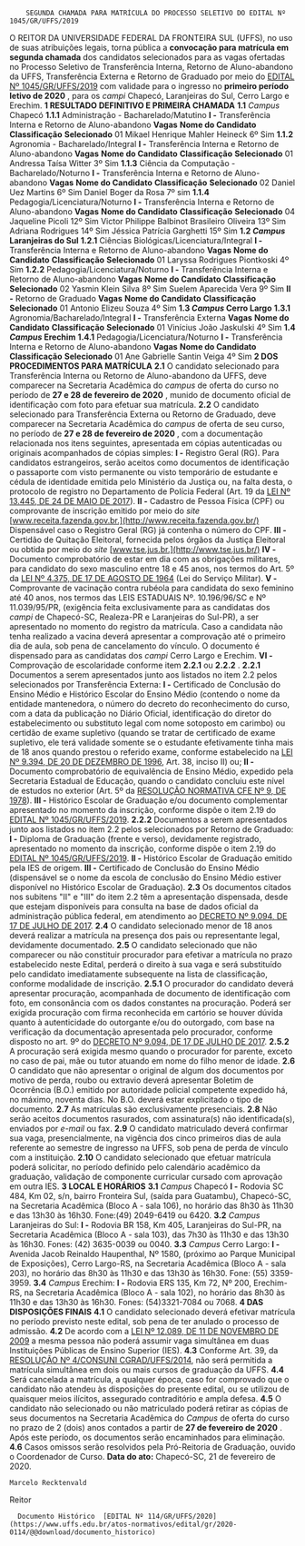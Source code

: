         SEGUNDA CHAMADA PARA MATRÍCULA DO PROCESSO SELETIVO DO EDITAL Nº 1045/GR/UFFS/2019  

 O REITOR DA UNIVERSIDADE FEDERAL DA FRONTEIRA SUL (UFFS), no uso de suas atribuições legais, torna pública a **convocação para matrícula em segunda chamada** dos candidatos selecionados para as vagas ofertadas no Processo Seletivo de Transferência Interna, Retorno de Aluno-abandono da UFFS, Transferência Externa e Retorno de Graduado por meio do [EDITAL Nº 1045/GR/UFFS/2019](https://www.uffs.edu.br/atos-normativos/edital/gr/2019-1045) com validade para o ingresso no  **primeiro período letivo de 2020** , para os *campi*  Chapecó, Laranjeiras do Sul, Cerro Largo e Erechim.  **1 RESULTADO DEFINITIVO E PRIMEIRA CHAMADA** **1.1**  *Campus*  Chapecó **1.1.1**  Administração - Bacharelado/Matutino **I -**  Transferência Interna e Retorno de Aluno-abandono     **Vagas**   **Nome do Candidato**   **Classificação**   **Selecionado**     01   Mikael Henrique Mahler Heineck   6º   Sim     **1.1.2**  Agronomia - Bacharelado/Integral **I -**  Transferência Interna e Retorno de Aluno-abandono     **Vagas**   **Nome do Candidato**   **Classificação**   **Selecionado**     01   Andressa Taísa Witter   3º   Sim     **1.1.3**  Ciência da Computação - Bacharelado/Noturno **I -**  Transferência Interna e Retorno de Aluno-abandono     **Vagas**   **Nome do Candidato**   **Classificação**   **Selecionado**     02   Daniel Uez Martins   6º   Sim     Daniel Boger da Rosa   7º   sim     **1.1.4**  Pedagogia/Licenciatura/Noturno **I -**  Transferência Interna e Retorno de Aluno-abandono     **Vagas**   **Nome do Candidato**   **Classificação**   **Selecionado**     04   Jaqueline Picoli   12º   Sim     Victor Philippe Balbinot Brasileiro Oliveira   13º   Sim     Adriana Rodrigues   14º   Sim     Jéssica Patrícia Garghetti   15º   Sim     **1.2 *Campus*  Laranjeiras do Sul** **1.2.1**  Ciências Biológicas/Licenciatura/Integral **I -**  Transferência Interna e Retorno de Aluno-abandono     **Vagas**   **Nome do Candidato**   **Classificação**   **Selecionado**     01   Laryssa Rodrigues Piontkoski   4º   Sim     **1.2.2**  Pedagogia/Licenciatura/Noturno **I -**  Transferência Interna e Retorno de Aluno-abandono     **Vagas**   **Nome do Candidato**   **Classificação**   **Selecionado**     02   Yasmin Klein Silva   8º   Sim     Suelem Aparecida Vera   9º   Sim     **II -**  Retorno de Graduado     **Vagas**   **Nome do Candidato**   **Classificação**   **Selecionado**     01   Antonio Elizeu Souza   4º   Sim     **1.3 *Campus*  Cerro Largo** **1.3.1**  Agronomia/Bacharelado/Integral **I -**  Transferência Externa     **Vagas**   **Nome do Candidato**   **Classificação**   **Selecionado**     01   Vinícius João Jaskulski   4º   Sim     **1.4 *Campus*  Erechim** **1.4.1**  Pedagogia/Licenciatura/Noturno **I -**  Transferência Interna e Retorno de Aluno-abandono     **Vagas**   **Nome do Candidato**   **Classificação**   **Selecionado**     01   Ane Gabrielle Santin Veiga   4º   Sim      **2 DOS PROCEDIMENTOS PARA MATRÍCULA** **2.1**  O candidato selecionado para Transferência Interna ou Retorno de Aluno-abandono da UFFS, deve comparecer na Secretaria Acadêmica do  *campus*  de oferta do curso no período de  **27 e 28 de fevereiro de 2020** , munido de documento oficial de identificação com foto para efetuar sua matrícula. **2.2**  O candidato selecionado para Transferência Externa ou Retorno de Graduado, deve comparecer na Secretaria Acadêmica do *campus*  de oferta de seu curso, no período de  **27 e 28 de fevereiro de 2020** , com a documentação relacionada nos itens seguintes, apresentada em cópias autenticadas ou originais acompanhados de cópias simples: **I -**  Registro Geral (RG). Para candidatos estrangeiros, serão aceitos como documentos de identificação o passaporte com visto permanente ou visto temporário de estudante e cédula de identidade emitida pelo Ministério da Justiça ou, na falta desta, o protocolo de registro no Departamento de Polícia Federal (Art. 19 da [LEI Nº 13.445, DE 24 DE MAIO DE 2017](http://www.planalto.gov.br/ccivil_03/_Ato2015-2018/2017/Lei/L13445.htm)). **II -**  Cadastro de Pessoa Física (CPF) ou comprovante de inscrição emitido por meio do *site*  [www.receita.fazenda.gov.br.](http://www.receita.fazenda.gov.br/) Dispensável caso o Registro Geral (RG) já contenha o número do CPF. **III -**  Certidão de Quitação Eleitoral, fornecida pelos órgãos da Justiça Eleitoral ou obtida por meio do *site*  [www.tse.jus.br.](http://www.tse.jus.br/) **IV -**  Documento comprobatório de estar em dia com as obrigações militares, para candidato do sexo masculino entre 18 e 45 anos, nos termos do Art. 5º da [LEI Nº 4.375, DE 17 DE AGOSTO DE 1964](http://www.planalto.gov.br/ccivil_03/LEIS/L4375.htm) (Lei do Serviço Militar). **V -**  Comprovante de vacinação contra rubéola para candidata do sexo feminino até 40 anos, nos termos das LEIS ESTADUAIS Nº. 10.196/96/SC e Nº 11.039/95/PR, (exigência feita exclusivamente para as candidatas dos *campi*  de Chapecó-SC, Realeza-PR e Laranjeiras do Sul-PR), a ser apresentado no momento do registro da matrícula. Caso a candidata não tenha realizado a vacina deverá apresentar a comprovação até o primeiro dia de aula, sob pena de cancelamento do vínculo. O documento é dispensado para as candidatas dos *campi*  Cerro Largo e Erechim. **VI -**  Comprovação de escolaridade conforme item **2.2.1** ou **2.2.2** . **2.2.1**  Documentos a serem apresentados junto aos listados no item 2.2 pelos selecionados por Transferência Externa: **I -**  Certificado de Conclusão do Ensino Médio e Histórico Escolar do Ensino Médio (contendo o nome da entidade mantenedora, o número do decreto do reconhecimento do curso, com a data da publicação no Diário Oficial, identificação do diretor do estabelecimento ou substituto legal com nome sotoposto em carimbo) ou certidão de exame supletivo (quando se tratar de certificado de exame supletivo, ele terá validade somente se o estudante efetivamente tinha mais de 18 anos quando prestou o referido exame, conforme estabelecido na [LEI Nº 9.394, DE 20 DE DEZEMBRO DE 1996](http://www.planalto.gov.br/ccivil_03/LEIS/L9394.htm), Art. 38, inciso II) ou; **II -**  Documento comprobatório de equivalência de Ensino Médio, expedido pela Secretaria Estadual de Educação, quando o candidato concluiu este nível de estudos no exterior (Art. 5º da [RESOLUÇÃO NORMATIVA CFE Nº 9, DE 1978](http://portal.anvisa.gov.br/documents/33916/394219/Resolucao_9_1978.pdf/fe774403-c248-4153-bde9-43518c5295d1)). **III -**  Histórico Escolar de Graduação e/ou documento complementar apresentado no momento da inscrição, conforme dispõe o item 2.19 do [EDITAL Nº 1045/GR/UFFS/2019](https://www.uffs.edu.br/atos-normativos/edital/gr/2019-1045). **2.2.2**  Documentos a serem apresentados junto aos listados no item 2.2 pelos selecionados por Retorno de Graduado: **I -**  Diploma de Graduação (frente e verso), devidamente registrado, apresentado no momento da inscrição, conforme dispõe o item 2.19 do [EDITAL Nº 1045/GR/UFFS/2019](https://www.uffs.edu.br/atos-normativos/edital/gr/2019-1045). **II -**  Histórico Escolar de Graduação emitido pela IES de origem. **III -**  Certificado de Conclusão do Ensino Médio (dispensável se o nome da escola de conclusão do Ensino Médio estiver disponível no Histórico Escolar de Graduação). **2.3**  Os documentos citados nos subitens "II" e "III" do item 2.2 têm a apresentação dispensada, desde que estejam disponíveis para consulta na base de dados oficial da administração pública federal, em atendimento ao [DECRETO Nº 9.094, DE 17 DE JULHO DE 2017](http://www.planalto.gov.br/ccivil_03/_ato2015-2018/2017/decreto/d9094.htm). **2.4**  O candidato selecionado menor de 18 anos deverá realizar a matrícula na presença dos pais ou representante legal, devidamente documentado. **2.5**  O candidato selecionado que não comparecer ou não constituir procurador para efetivar a matrícula no prazo estabelecido neste Edital, perderá o direito à sua vaga e será substituído pelo candidato imediatamente subsequente na lista de classificação, conforme modalidade de inscrição. **2.5.1**  O procurador do candidato deverá apresentar procuração, acompanhada de documento de identificação com foto, em consonância com os dados constantes na procuração. Poderá ser exigida procuração com firma reconhecida em cartório se houver dúvida quanto à autenticidade do outorgante e/ou do outorgado, com base na verificação da documentação apresentada pelo procurador, conforme disposto no art. 9º do [DECRETO Nº 9.094, DE 17 DE JULHO DE 2017](http://www.planalto.gov.br/ccivil_03/_Ato2015-2018/2017/Decreto/D9094.htm). **2.5.2**  A procuração será exigida mesmo quando o procurador for parente, exceto no caso de pai, mãe ou tutor atuando em nome do filho menor de idade. **2.6**  O candidato que não apresentar o original de algum dos documentos por motivo de perda, roubo ou extravio deverá apresentar Boletim de Ocorrência (B.O.) emitido por autoridade policial competente expedido há, no máximo, noventa dias. No B.O. deverá estar explicitado o tipo de documento. **2.7**  As matrículas são exclusivamente presenciais. **2.8**  Não serão aceitos documentos rasurados, com assinatura(s) não identificada(s), enviados por *e-mail*  ou fax. **2.9**  O candidato matriculado deverá confirmar sua vaga, presencialmente, na vigência dos cinco primeiros dias de aula referente ao semestre de ingresso na UFFS, sob pena de perda de vínculo com a instituição. **2.10**  O candidato selecionado que efetuar matrícula poderá solicitar, no período definido pelo calendário acadêmico da graduação, validação de componente curricular cursado com aprovação em outra IES.  **3 LOCAL E HORÁRIOS** **3.1**  *Campus*  Chapecó **I -**  Rodovia SC 484, Km 02, s/n, bairro Fronteira Sul, (saída para Guatambu), Chapecó-SC, na Secretaria Acadêmica (Bloco A - sala 106), no horário das 8h30 às 11h30 e das 13h30 às 16h30. Fone:(49) 2049-6419 ou 6420. **3.2**  *Campus*  Laranjeiras do Sul: **I -**  Rodovia BR 158, Km 405, Laranjeiras do Sul-PR, na Secretaria Acadêmica (Bloco A - sala 103), das 7h30 às 11h30 e das 13h30 às 16h30. Fones: (42) 3635-0039 ou 0040. **3.3**  *Campus*  Cerro Largo: **I -**  Avenida Jacob Reinaldo Haupenthal, Nº 1580, (próximo ao Parque Municipal de Exposições), Cerro Largo-RS, na Secretaria Acadêmica (Bloco A - sala 203), no horário das 8h30 às 11h30 e das 13h30 às 16h30. Fone: (55) 3359-3959. **3.4**  *Campus*  Erechim: **I -**  Rodovia ERS 135, Km 72, Nº 200, Erechim-RS, na Secretaria Acadêmica (Bloco A - sala 102), no horário das 8h30 às 11h30 e das 13h30 às 16h30. Fones: (54)3321-7084 ou 7068.  **4 DAS DISPOSIÇÕES FINAIS** **4.1**  O candidato selecionado deverá efetivar matrícula no período previsto neste edital, sob pena de ter anulado o processo de admissão. **4.2**  De acordo com a [LEI Nº 12.089, DE 11 DE NOVEMBRO DE 2009](http://www.planalto.gov.br/ccivil_03/_ato2007-2010/2009/lei/l12089.htm) a mesma pessoa não poderá assumir vaga simultânea em duas Instituições Públicas de Ensino Superior (IES). **4.3**  Conforme Art. 39, da [RESOLUÇÃO Nº 4/CONSUNI CGRAD/UFFS/2014](https://www.uffs.edu.br/atos-normativos/resolucao/consunicgrad/2014-0004), não será permitida a matrícula simultânea em dois ou mais cursos de graduação da UFFS. **4.4**  Será cancelada a matrícula, a qualquer época, caso for comprovado que o candidato não atendeu às disposições do presente edital, ou se utilizou de quaisquer meios ilícitos, assegurado contraditório e ampla defesa. **4.5**  O candidato não selecionado ou não matriculado poderá retirar as cópias de seus documentos na Secretaria Acadêmica do *Campus*  de oferta do curso no prazo de 2 (dois) anos contados a partir de **27 de fevereiro de 2020** . Após este período, os documentos serão encaminhados para eliminação. **4.6**  Casos omissos serão resolvidos pela Pró-Reitoria de Graduação, ouvido o Coordenador de Curso.      **Data do ato:** Chapecó-SC, 21 de fevereiro de 2020.   
 

    Marcelo Recktenvald   
 Reitor 

      Documento Histórico  [EDITAL Nº 114/GR/UFFS/2020](https://www.uffs.edu.br/atos-normativos/edital/gr/2020-0114/@@download/documento_historico)     
      